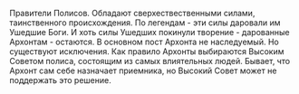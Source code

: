 
Правители Полисов. Обладают сверхествественными силами, таинственного происхождения. По легендам - эти силы даровали им Ушедшие Боги. И хоть силы Ушедших покинули творение - дарованные Архонтам - остаются. 
В основном пост Архонта не наследуемый. Но существуют исключения.
Как правило Архонты выбираются Высоким Советом полиса, состоящим из самых влиятельных людей.
Бывает, что Архонт сам себе назначает приемника, но Высокий Совет может не поддержать это решение. 